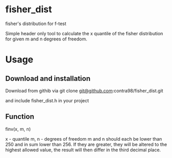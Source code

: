 # fisher_dist
fisher's distribution for f-test

Simple header only tool to calculate the x quantile of the fisher distribution for given m and n degrees of freedom.

# Usage
## Download and installation
Download from githib via
git clone git@github.com:contra98/fisher_dist.git

and include fisher_dist.h in your project

## Function

finv(x, m, n)

x - quantile
m, n - degrees of freedom
m and n should each be lower than 250 and in sum lower than 256. If they are greater, they will be altered to the highest allowed value, the result will then differ in the third decimal place.
